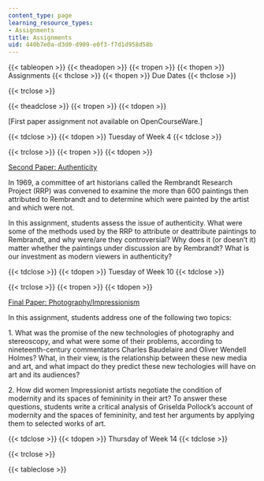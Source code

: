 ```yaml
---
content_type: page
learning_resource_types:
- Assignments
title: Assignments
uid: 440b7e0a-d3d0-d909-e0f3-f7d1d958d58b
---
```


{{< tableopen >}}
{{< theadopen >}}
{{< tropen >}}
{{< thopen >}}
Assignments
{{< thclose >}}
{{< thopen >}}
Due Dates
{{< thclose >}}

{{< trclose >}}

{{< theadclose >}}
{{< tropen >}}
{{< tdopen >}}


\[First paper assignment not available on OpenCourseWare.\]


{{< tdclose >}}
{{< tdopen >}}
Tuesday of Week 4
{{< tdclose >}}

{{< trclose >}}
{{< tropen >}}
{{< tdopen >}}


[Second Paper: Authenticity](/courses/architecture/4-601-introduction-to-art-history-fall-2018/assignments/4.601-second-paper)

In 1969, a committee of art historians called the Rembrandt Research Project (RRP) was convened to examine the more than 600 paintings then attributed to Rembrandt and to determine which were painted by the artist and which were not.

In this assignment, students assess the issue of authenticity. What were some of the methods used by the RRP to attribute or deattribute paintings to Rembrandt, and why were/are they controversial? Why does it (or doesn’t it) matter whether the paintings under discussion are by Rembrandt? What is our investment as modern viewers in authenticity?


{{< tdclose >}}
{{< tdopen >}}
Tuesday of Week 10
{{< tdclose >}}

{{< trclose >}}
{{< tropen >}}
{{< tdopen >}}


[Final Paper: Photography/Impressionism](/courses/architecture/4-601-introduction-to-art-history-fall-2018/assignments/4.601-third-paper)

In this assignment, students address one of the following two topics:

1\. What was the promise of the new technologies of photography and stereoscopy, and what were some of their problems, according to nineteenth-century commentators Charles Baudelaire and Oliver Wendell Holmes? What, in their view, is the relationship between these new media and art, and what impact do they predict these new techologies will have on art and its audiences?

2\. How did women Impressionist artists negotiate the condition of modernity and its spaces of femininity in their art? To answer these questions, students write a critical analysis of Griselda Pollock’s account of modernity and the spaces of femininity, and test her arguments by applying them to selected works of art.


{{< tdclose >}}
{{< tdopen >}}
Thursday of Week 14
{{< tdclose >}}

{{< trclose >}}

{{< tableclose >}}